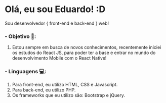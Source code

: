 # Olá, eu sou Eduardo! :D
Sou desenvolvedor { front-end e back-end } web!

### - Objetivo 🎯:
1. Estou sempre em busca de novos conhecimentos, recentemente iniciei os estudos do React JS, para poder ter a base e entrar no mundo do desenvolvimento Mobile com o React Native!

### - Linguagens 💻:
1. Para front-end, eu utilizo HTML, CSS e Javascript.
2. Para back-end, eu utilizo PHP.
3. Os frameworks que eu utilizo são: Bootstrap e jQuery.
